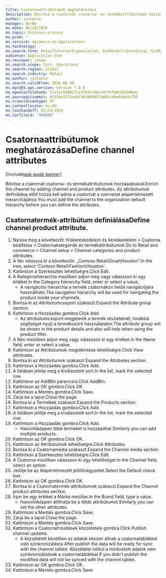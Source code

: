 ```yaml
---
title: Csatornaattribútumok meghatározása
description: Bővítse a csatornát csatorna- és termékattribútumok hozzáadásával.
author: jashanno
manager: AnnBe
ms.date: 08/29/2018
ms.topic: business-process
ms.prod: ''
ms.service: dynamics-ax-applications
ms.technology: ''
ms.search.form: RetailInternalOrganization, EcoResAttributeGroup, EcoResAttributeGroupAttribute, RetailAddChannelItems, RetailCatalogProductAttributeValue, RetailMedia
audience: Application User
ms.reviewer: josaw
ms.search.scope: Core, Operations
ms.search.region: Global
ms.search.industry: Retail
ms.author: jashanno
ms.search.validFrom: 2016-06-30
ms.dyn365.ops.version: Version 7.0.0
ms.openlocfilehash: 5115cc0a902fc23f943700c245fbf08cdb10060c
ms.sourcegitcommit: 0f530e5f72a40f383868957a6b5cb0e446e4c795
ms.translationtype: HT
ms.contentlocale: hu-HU
ms.lasthandoff: 01/29/2019
ms.locfileid: "343696"
---
```

# <a name="define-channel-attributes"></a><span data-ttu-id="b2ed4-103">Csatornaattribútumok meghatározása</span><span class="sxs-lookup"><span data-stu-id="b2ed4-103">Define channel attributes</span></span>

[!include[task guide banner](../includes/task-guide-banner.md)]

<span data-ttu-id="b2ed4-104">Bővítse a csatornát csatorna- és termékattribútumok hozzáadásával.</span><span class="sxs-lookup"><span data-stu-id="b2ed4-104">Enrich the channel by adding channel and product attributes.</span></span> <span data-ttu-id="b2ed4-105">Az attribútumok definiálása előtt hozzá kell adnia a csatornát a szervezet alapértelmezett hierarchiájához.</span><span class="sxs-lookup"><span data-stu-id="b2ed4-105">You must add the channel to the organization default hierarchy before you can define the attributes.</span></span>


## <a name="define-channel-product-attribute"></a><span data-ttu-id="b2ed4-106">Csatornatermék-attribútum definiálása</span><span class="sxs-lookup"><span data-stu-id="b2ed4-106">Define channel product attribute.</span></span>
1. <span data-ttu-id="b2ed4-107">Nyissa meg a következőt: Kiskereskedelem és kereskedelem > Csatorna beállítása > Csatornakategóriák és termékattribútumok.</span><span class="sxs-lookup"><span data-stu-id="b2ed4-107">Go to Retail and commerce > Channel setup > Channel categories and product attributes.</span></span>
2. <span data-ttu-id="b2ed4-108">A fán válassza ki a következőt: „Contoso Retail\Divat\Houston”.</span><span class="sxs-lookup"><span data-stu-id="b2ed4-108">In the tree, select 'Contoso Retail\Fashion\Houston'.</span></span>
3. <span data-ttu-id="b2ed4-109">Kattintson a Szerkesztés lehetőségre.</span><span class="sxs-lookup"><span data-stu-id="b2ed4-109">Click Edit.</span></span>
4. <span data-ttu-id="b2ed4-110">A Kategóriahierarchia mezőben adjon meg vagy válasszon ki egy értéket.</span><span class="sxs-lookup"><span data-stu-id="b2ed4-110">In the Category hierarchy field, enter or select a value.</span></span>
    * <span data-ttu-id="b2ed4-111">A navigációs hierarchia a termék csatornákon belüli navigációjára használható.</span><span class="sxs-lookup"><span data-stu-id="b2ed4-111">The navigation hierarchy will be used for navigating the product inside your channels.</span></span>  
5. <span data-ttu-id="b2ed4-112">Bontsa ki az Attribútumcsoport szakaszt.</span><span class="sxs-lookup"><span data-stu-id="b2ed4-112">Expand the Attribute group section.</span></span>
6. <span data-ttu-id="b2ed4-113">Kattintson a Hozzáadás gombra.</span><span class="sxs-lookup"><span data-stu-id="b2ed4-113">Click Add.</span></span>
    * <span data-ttu-id="b2ed4-114">Az attribútumcsoport megjelenik a termék részleteinél, továbbá segítséget nyújt a termékszűrő használatakor.</span><span class="sxs-lookup"><span data-stu-id="b2ed4-114">The attribute group will be shown in the product details and also will help when using the product filter.</span></span>  
7. <span data-ttu-id="b2ed4-115">A Név mezőben adjon meg vagy válasszon ki egy értéket.</span><span class="sxs-lookup"><span data-stu-id="b2ed4-115">In the Name field, enter or select a value.</span></span>
8. <span data-ttu-id="b2ed4-116">Kattintson az Attribútumok megtekintése lehetőségre.</span><span class="sxs-lookup"><span data-stu-id="b2ed4-116">Click View attributes.</span></span>
9. <span data-ttu-id="b2ed4-117">Bontsa ki az Attribútumok szakaszt.</span><span class="sxs-lookup"><span data-stu-id="b2ed4-117">Expand the Attributes section.</span></span>
10. <span data-ttu-id="b2ed4-118">Kattintson a Hozzáadás gombra.</span><span class="sxs-lookup"><span data-stu-id="b2ed4-118">Click Add.</span></span>
11. <span data-ttu-id="b2ed4-119">A listában jelölje meg a kiválasztott sort.</span><span class="sxs-lookup"><span data-stu-id="b2ed4-119">In the list, mark the selected row.</span></span>
12. <span data-ttu-id="b2ed4-120">Kattintson az AddBtn parancsra.</span><span class="sxs-lookup"><span data-stu-id="b2ed4-120">Click AddBtn.</span></span>
13. <span data-ttu-id="b2ed4-121">Kattintson az OK gombra.</span><span class="sxs-lookup"><span data-stu-id="b2ed4-121">Click OK.</span></span>
14. <span data-ttu-id="b2ed4-122">Kattintson a Mentés gombra.</span><span class="sxs-lookup"><span data-stu-id="b2ed4-122">Click Save.</span></span>
15. <span data-ttu-id="b2ed4-123">Zárja be a lapot.</span><span class="sxs-lookup"><span data-stu-id="b2ed4-123">Close the page.</span></span>
16. <span data-ttu-id="b2ed4-124">Bontsa ki a Termékek szakaszt.</span><span class="sxs-lookup"><span data-stu-id="b2ed4-124">Expand the Products section.</span></span>
17. <span data-ttu-id="b2ed4-125">Kattintson a Hozzáadás gombra.</span><span class="sxs-lookup"><span data-stu-id="b2ed4-125">Click Add.</span></span>
18. <span data-ttu-id="b2ed4-126">A listában jelölje meg a kiválasztott sort.</span><span class="sxs-lookup"><span data-stu-id="b2ed4-126">In the list, mark the selected row.</span></span>
19. <span data-ttu-id="b2ed4-127">Kattintson a Hozzáadás gombra.</span><span class="sxs-lookup"><span data-stu-id="b2ed4-127">Click Add.</span></span>
    * <span data-ttu-id="b2ed4-128">Hasonlóképpen több terméket is hozzáadhat.</span><span class="sxs-lookup"><span data-stu-id="b2ed4-128">Similarly you can add multiple products.</span></span>  
20. <span data-ttu-id="b2ed4-129">Kattintson az OK gombra.</span><span class="sxs-lookup"><span data-stu-id="b2ed4-129">Click OK.</span></span>
21. <span data-ttu-id="b2ed4-130">Kattintson az Attribútumok lehetőségre.</span><span class="sxs-lookup"><span data-stu-id="b2ed4-130">Click Attributes.</span></span>
22. <span data-ttu-id="b2ed4-131">Bontsa ki a Csatornamédia szakaszt.</span><span class="sxs-lookup"><span data-stu-id="b2ed4-131">Expand the Channel media section.</span></span>
23. <span data-ttu-id="b2ed4-132">Kattintson a Szerkesztés lehetőségre.</span><span class="sxs-lookup"><span data-stu-id="b2ed4-132">Click Edit.</span></span>
24. <span data-ttu-id="b2ed4-133">A Csatorna mezőben válasszon ki egy lehetőséget.</span><span class="sxs-lookup"><span data-stu-id="b2ed4-133">In the Channel field, select an option.</span></span>
25. <span data-ttu-id="b2ed4-134">Jelölje be az Alapértelmezett jelölőnégyzetet.</span><span class="sxs-lookup"><span data-stu-id="b2ed4-134">Select the Default check box.</span></span>
26. <span data-ttu-id="b2ed4-135">Kattintson az OK gombra.</span><span class="sxs-lookup"><span data-stu-id="b2ed4-135">Click OK.</span></span>
27. <span data-ttu-id="b2ed4-136">Bontsa ki a Csatornatermék-attribútumok szakaszt.</span><span class="sxs-lookup"><span data-stu-id="b2ed4-136">Expand the Channel product attributes section.</span></span>
28. <span data-ttu-id="b2ed4-137">Írjon be egy értéket a Márka mezőbe.</span><span class="sxs-lookup"><span data-stu-id="b2ed4-137">In the Brand field, type a value.</span></span>
    * <span data-ttu-id="b2ed4-138">Hasonlóképpen állíthatja be a többi attribútumot.</span><span class="sxs-lookup"><span data-stu-id="b2ed4-138">Similarly you can set the other attributes.</span></span>  
29. <span data-ttu-id="b2ed4-139">Kattintson a Mentés gombra.</span><span class="sxs-lookup"><span data-stu-id="b2ed4-139">Click Save.</span></span>
30. <span data-ttu-id="b2ed4-140">Zárja be a lapot.</span><span class="sxs-lookup"><span data-stu-id="b2ed4-140">Close the page.</span></span>
31. <span data-ttu-id="b2ed4-141">Kattintson a Mentés gombra.</span><span class="sxs-lookup"><span data-stu-id="b2ed4-141">Click Save.</span></span>
32. <span data-ttu-id="b2ed4-142">Kattintson a Csatornafrissítések közzététele gombra.</span><span class="sxs-lookup"><span data-stu-id="b2ed4-142">Click Publish channel updates.</span></span>
    * <span data-ttu-id="b2ed4-143">A közzétételt követően az adatok készen állnak a csatornatáblákkal való szinkronizálásra.</span><span class="sxs-lookup"><span data-stu-id="b2ed4-143">After publish the data will be ready for sync with the channel tables.</span></span> <span data-ttu-id="b2ed4-144">Közzététel nélkül a módosított adatok nem szinkronizálódnak a csatornatáblákkal.</span><span class="sxs-lookup"><span data-stu-id="b2ed4-144">If you didn't publish the modified data will not be synced with the channel tables.</span></span>  
33. <span data-ttu-id="b2ed4-145">Kattintson az OK gombra.</span><span class="sxs-lookup"><span data-stu-id="b2ed4-145">Click OK.</span></span>
34. <span data-ttu-id="b2ed4-146">Kattintson a Mentés gombra.</span><span class="sxs-lookup"><span data-stu-id="b2ed4-146">Click Save.</span></span>

